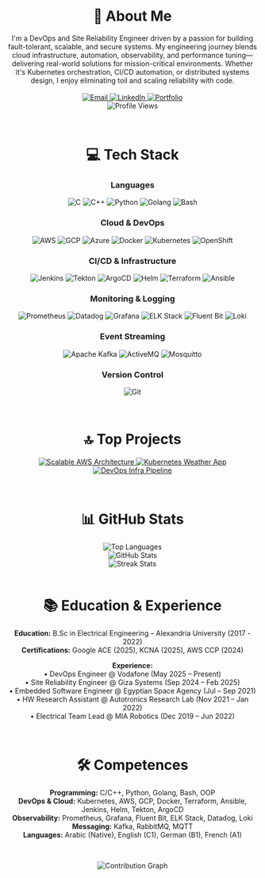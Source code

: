 <h1 align="center">💫 About Me</h1>
<p align="center">
  I'm a DevOps and Site Reliability Engineer driven by a passion for building fault-tolerant, scalable, and secure systems. My engineering journey blends cloud infrastructure, automation, observability, and performance tuning—delivering real-world solutions for mission-critical environments. Whether it's Kubernetes orchestration, CI/CD automation, or distributed systems design, I enjoy eliminating toil and scaling reliability with code.
  <br><br>
  <a href="mailto:tareki9100@gmail.com">
    <img src="https://img.shields.io/badge/Email-D14836?logo=gmail&logoColor=white" alt="Email">
  </a>
  <a href="https://linkedin.com/in/tarekwael99">
    <img src="https://img.shields.io/badge/LinkedIn-%230077B5.svg?logo=linkedin&logoColor=white" alt="LinkedIn">
  </a>
  <a href="https://tarek9100.github.io">
    <img src="https://img.shields.io/badge/Portfolio-000000?style=flat&logo=github&logoColor=white" alt="Portfolio">
  </a>
  <br>
  <img src="https://komarev.com/ghpvc/?username=Tarek9100" alt="Profile Views">
</p>

<br>

<h1 align="center">💻 Tech Stack</h1>

<h3 align="center">Languages</h3>
<p align="center">
  <img src="https://img.shields.io/badge/C-%2300599C.svg?style=for-the-badge&logo=c&logoColor=white" alt="C">
  <img src="https://img.shields.io/badge/C++-%2300599C.svg?style=for-the-badge&logo=c%2B%2B&logoColor=white" alt="C++">
  <img src="https://img.shields.io/badge/Python-3670A0?style=for-the-badge&logo=python&logoColor=ffdd54" alt="Python">
  <img src="https://img.shields.io/badge/Golang-00ADD8?style=for-the-badge&logo=go&logoColor=white" alt="Golang">
  <img src="https://img.shields.io/badge/Bash-4EAA25?style=for-the-badge&logo=gnu-bash&logoColor=white" alt="Bash">
</p>

<h3 align="center">Cloud & DevOps</h3>
<p align="center">
  <img src="https://img.shields.io/badge/AWS-%23FF9900.svg?style=for-the-badge&logo=amazon-aws&logoColor=white" alt="AWS">
  <img src="https://img.shields.io/badge/GCP-4285F4?style=for-the-badge&logo=google-cloud&logoColor=white" alt="GCP">
  <img src="https://img.shields.io/badge/Azure-0078D4?style=for-the-badge&logo=microsoftazure&logoColor=white" alt="Azure">
  <img src="https://img.shields.io/badge/Docker-2496ED?style=for-the-badge&logo=docker&logoColor=white" alt="Docker">
  <img src="https://img.shields.io/badge/Kubernetes-326CE5?style=for-the-badge&logo=kubernetes&logoColor=white" alt="Kubernetes">
  <img src="https://img.shields.io/badge/OpenShift-EC1C24?style=for-the-badge&logo=redhatopenshift&logoColor=white" alt="OpenShift">
</p>

<h3 align="center">CI/CD & Infrastructure</h3>
<p align="center">
  <img src="https://img.shields.io/badge/Jenkins-D24939?style=for-the-badge&logo=jenkins&logoColor=white" alt="Jenkins">
  <img src="https://img.shields.io/badge/Tekton-3178C6?style=for-the-badge&logo=tekton&logoColor=white" alt="Tekton">
  <img src="https://img.shields.io/badge/ArgoCD-4285F4?style=for-the-badge&logo=argo&logoColor=white" alt="ArgoCD">
  <img src="https://img.shields.io/badge/Helm-0F1689?style=for-the-badge&logo=helm&logoColor=white" alt="Helm">
  <img src="https://img.shields.io/badge/Terraform-623CE4?style=for-the-badge&logo=terraform&logoColor=white" alt="Terraform">
  <img src="https://img.shields.io/badge/Ansible-EE0000?style=for-the-badge&logo=ansible&logoColor=white" alt="Ansible">
</p>

<h3 align="center">Monitoring & Logging</h3>
<p align="center">
  <img src="https://img.shields.io/badge/Prometheus-E6522C?style=for-the-badge&logo=prometheus&logoColor=white" alt="Prometheus">
  <img src="https://img.shields.io/badge/Datadog-632CA6?style=for-the-badge&logo=datadog&logoColor=white" alt="Datadog">
  <img src="https://img.shields.io/badge/Grafana-F46800?style=for-the-badge&logo=grafana&logoColor=white" alt="Grafana">
  <img src="https://img.shields.io/badge/ELK%20Stack-000000?style=for-the-badge&logo=elastic&logoColor=white" alt="ELK Stack">
  <img src="https://img.shields.io/badge/Fluent%20Bit-2088FF?style=for-the-badge&logo=fluentbit&logoColor=white" alt="Fluent Bit">
  <img src="https://img.shields.io/badge/Loki-0D0D0D?style=for-the-badge&logo=loki&logoColor=white" alt="Loki">
</p>

<h3 align="center">Event Streaming</h3>
<p align="center">
  <img src="https://img.shields.io/badge/Apache%20Kafka-231F20?style=for-the-badge&logo=apachekafka&logoColor=white" alt="Apache Kafka">
  <img src="https://img.shields.io/badge/ActiveMQ-4479A1?style=for-the-badge&logo=activemq&logoColor=white" alt="ActiveMQ">
  <img src="https://img.shields.io/badge/Mosquitto-3BB9FF?style=for-the-badge&logo=mosquitto&logoColor=white" alt="Mosquitto">
</p>

<h3 align="center">Version Control</h3>
<p align="center">
  <img src="https://img.shields.io/badge/Git-F05032?style=for-the-badge&logo=git&logoColor=white" alt="Git">
</p>

<br>

<h1 align="center">🔝 Top Projects</h1>
<p align="center">
  <a href="https://github.com/Tarek9100/Scalable-Web-Application-Architecture-on-AWS">
    <img src="https://github-readme-stats.vercel.app/api/pin/?username=Tarek9100&repo=Scalable-Web-Application-Architecture-on-AWS" alt="Scalable AWS Architecture">
  </a>
  <a href="https://github.com/Tarek9100/k8s-weather-app">
    <img src="https://github-readme-stats.vercel.app/api/pin/?username=Tarek9100&repo=k8s-weather-app" alt="Kubernetes Weather App">
  </a>
  <a href="https://github.com/Tarek9100/devops-infra-hardening-pipeline">
    <img src="https://github-readme-stats.vercel.app/api/pin/?username=Tarek9100&repo=devops-infra-hardening-pipeline" alt="DevOps Infra Pipeline">
  </a>
</p>

<br>

<h1 align="center">📊 GitHub Stats</h1>
<div align="center">
  <img src="https://github-readme-stats.vercel.app/api/top-langs/?username=Tarek9100&theme=dark&hide_border=false&include_all_commits=true&count_private=true&layout=compact" alt="Top Languages">
</div>
<div align="center">
  <img src="https://github-readme-stats.vercel.app/api?username=Tarek9100&theme=dark&hide_border=false&include_all_commits=true&count_private=true" alt="GitHub Stats">
</div>
<div align="center">
  <img src="https://nirzak-streak-stats.vercel.app/?user=Tarek9100&theme=dark&hide_border=false" alt="Streak Stats">
</div>

<br>

<h1 align="center">📚 Education & Experience</h1>
<p align="center">
  <strong>Education:</strong> B.Sc in Electrical Engineering – Alexandria University (2017 - 2022)  
  <br><strong>Certifications:</strong> Google ACE (2025), KCNA (2025), AWS CCP (2024)
</p>
<p align="center">
  <strong>Experience:</strong>
  <br>• DevOps Engineer @ Vodafone (May 2025 – Present)
  <br>• Site Reliability Engineer @ Giza Systems (Sep 2024 – Feb 2025)
  <br>• Embedded Software Engineer @ Egyptian Space Agency (Jul – Sep 2021)
  <br>• HW Research Assistant @ Autotronics Research Lab (Nov 2021 – Jan 2022)
  <br>• Electrical Team Lead @ MIA Robotics (Dec 2019 – Jun 2022)
</p>

<br>

<h1 align="center">🛠️ Competences</h1>
<p align="center">
  <strong>Programming:</strong> C/C++, Python, Golang, Bash, OOP  
  <br><strong>DevOps & Cloud:</strong> Kubernetes, AWS, GCP, Docker, Terraform, Ansible, Jenkins, Helm, Tekton, ArgoCD  
  <br><strong>Observability:</strong> Prometheus, Grafana, Fluent Bit, ELK Stack, Datadog, Loki  
  <br><strong>Messaging:</strong> Kafka, RabbitMQ, MQTT  
  <br><strong>Languages:</strong> Arabic (Native), English (C1), German (B1), French (A1)
</p>

<br>

<p align="center">
  <img src="https://github-readme-activity-graph.vercel.app/graph?username=Tarek9100&theme=github" alt="Contribution Graph"/>
</p>
